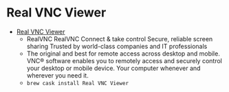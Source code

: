 # Real VNC Viewer
- [Real VNC Viewer](https://www.realvnc.com/)
  -  RealVNC RealVNC Connect & take control Secure, reliable screen sharing Trusted by world-class companies and IT professionals
  - The original and best for remote access across desktop and mobile. VNC® software enables you to remotely access and securely control your desktop or mobile device. Your computer whenever and wherever you need it.
  - `brew cask install Real VNC Viewer`
